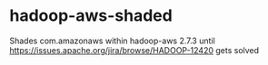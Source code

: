 # hadoop-aws-shaded
Shades com.amazonaws within hadoop-aws 2.7.3 until https://issues.apache.org/jira/browse/HADOOP-12420 gets solved
